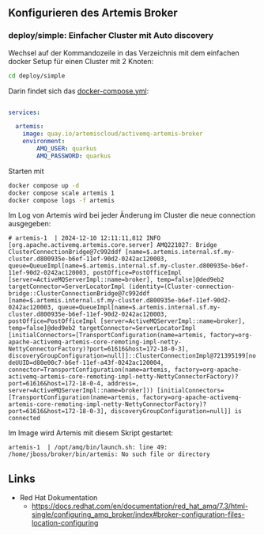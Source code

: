## Konfigurieren des Artemis Broker

### deploy/simple: Einfacher Cluster mit Auto discovery

Wechsel auf der Kommandozeile in das Verzeichnis mit dem einfachen docker Setup für einen Cluster mit 2 Knoten:

````bash
cd deploy/simple
````

Darin findet sich das [docker-compose.yml](./deploy/simple/docker-compose.yml):
````yaml

services:

  artemis:
    image: quay.io/artemiscloud/activemq-artemis-broker
    environment:
        AMQ_USER: quarkus
        AMQ_PASSWORD: quarkus
````

Starten mit

````bash
docker compose up -d
docker compose scale artemis 1
docker compose logs -f artemis
`````

Im Log von Artemis wird bei jeder Änderung im Cluster die neue connection ausgegeben:

`# artemis-1  | 2024-12-10 12:11:11,812 INFO  [org.apache.activemq.artemis.core.server] AMQ221027: Bridge ClusterConnectionBridge@7c992ddf [name=$.artemis.internal.sf.my-cluster.d800935e-b6ef-11ef-90d2-0242ac120003, queue=QueueImpl[name=$.artemis.internal.sf.my-cluster.d800935e-b6ef-11ef-90d2-0242ac120003, postOffice=PostOfficeImpl [server=ActiveMQServerImpl::name=broker], temp=false]@ded9eb2 targetConnector=ServerLocatorImpl (identity=(Cluster-connection-bridge::ClusterConnectionBridge@7c992ddf [name=$.artemis.internal.sf.my-cluster.d800935e-b6ef-11ef-90d2-0242ac120003, queue=QueueImpl[name=$.artemis.internal.sf.my-cluster.d800935e-b6ef-11ef-90d2-0242ac120003, postOffice=PostOfficeImpl [server=ActiveMQServerImpl::name=broker], temp=false]@ded9eb2 targetConnector=ServerLocatorImpl [initialConnectors=[TransportConfiguration(name=artemis, factory=org-apache-activemq-artemis-core-remoting-impl-netty-NettyConnectorFactory)?port=61616&host=172-18-0-3], discoveryGroupConfiguration=null]]::ClusterConnectionImpl@721395199[nodeUUID=d80e00c7-b6ef-11ef-a43f-0242ac120004, connector=TransportConfiguration(name=artemis, factory=org-apache-activemq-artemis-core-remoting-impl-netty-NettyConnectorFactory)?port=61616&host=172-18-0-4, address=, server=ActiveMQServerImpl::name=broker])) [initialConnectors=[TransportConfiguration(name=artemis, factory=org-apache-activemq-artemis-core-remoting-impl-netty-NettyConnectorFactory)?port=61616&host=172-18-0-3], discoveryGroupConfiguration=null]] is connected`



Im Image wird Artemis mit diesem Skript gestartet:


    artemis-1  | /opt/amq/bin/launch.sh: line 49: /home/jboss/broker/bin/artemis: No such file or directory

## Links

- Red Hat Dokumentation
  - https://docs.redhat.com/en/documentation/red_hat_amq/7.3/html-single/configuring_amq_broker/index#broker-configuration-files-location-configuring